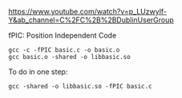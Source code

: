 

https://www.youtube.com/watch?v=p_LUzwylf-Y&ab_channel=C%2FC%2B%2BDublinUserGroup


fPIC: Position Independent Code
```
gcc -c -fPIC basic.c -o basic.o
gcc basic.o -shared -o libbasic.so
```

To do in one step:
```
gcc -shared -o libbasic.so -fPIC basic.c
```
